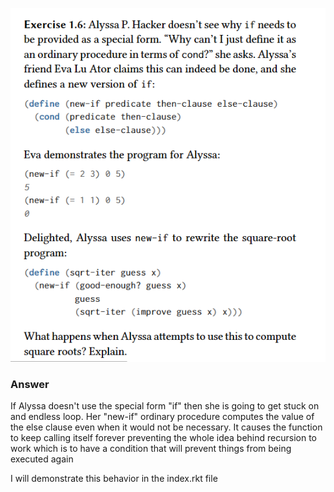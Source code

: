 ![Question](image.png)

### Answer
If Alyssa doesn't use the special form "if" then she is going to get stuck on and endless loop.
Her "new-if" ordinary procedure computes the value of the else clause even when it would not be necessary. It causes the function to keep calling itself forever preventing the whole idea behind recursion to work which is to have a condition that will prevent things from being executed again

I will demonstrate this behavior in the index.rkt file